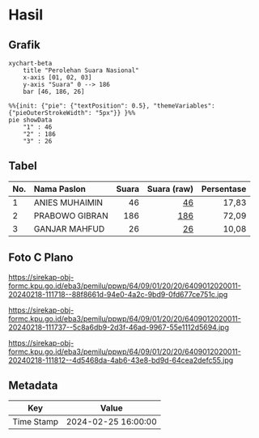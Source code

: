 # Hasil

## Grafik

```mermaid
xychart-beta
    title "Perolehan Suara Nasional"
    x-axis [01, 02, 03]
    y-axis "Suara" 0 --> 186
    bar [46, 186, 26]
```

```mermaid
%%{init: {"pie": {"textPosition": 0.5}, "themeVariables": {"pieOuterStrokeWidth": "5px"}} }%%
pie showData
    "1" : 46
    "2" : 186
    "3" : 26
```

## Tabel

| No. | Nama Paslon    | Suara | Suara (raw) | Persentase |
|:--- |:-------------- | -----:| -----------:| ----------:|
| 1   | ANIES MUHAIMIN | 46    | [46][p-1]   | 17,83      |
| 2   | PRABOWO GIBRAN | 186   | [186][p-2]  | 72,09      |
| 3   | GANJAR MAHFUD  | 26    | [26][p-3]   | 10,08      |


[p-1]: https://github.com/gigit-pemilu/pemilu-2024/blob/main/pilpres/hitung-suara/sub/64-kalimantan-timur/sub/09-penajam-paser-utara/sub/01-penajam/sub/2020-giri-mukti/sub/011-tps/sub/paslon-1.txt
[p-2]: https://github.com/gigit-pemilu/pemilu-2024/blob/main/pilpres/hitung-suara/sub/64-kalimantan-timur/sub/09-penajam-paser-utara/sub/01-penajam/sub/2020-giri-mukti/sub/011-tps/sub/paslon-2.txt
[p-3]: https://github.com/gigit-pemilu/pemilu-2024/blob/main/pilpres/hitung-suara/sub/64-kalimantan-timur/sub/09-penajam-paser-utara/sub/01-penajam/sub/2020-giri-mukti/sub/011-tps/sub/paslon-3.txt

## Foto C Plano

https://sirekap-obj-formc.kpu.go.id/eba3/pemilu/ppwp/64/09/01/20/20/6409012020011-20240218-111718--88f8661d-94e0-4a2c-9bd9-0fd677ce751c.jpg

https://sirekap-obj-formc.kpu.go.id/eba3/pemilu/ppwp/64/09/01/20/20/6409012020011-20240218-111737--5c8a6db9-2d3f-46ad-9967-55e1112d5694.jpg

https://sirekap-obj-formc.kpu.go.id/eba3/pemilu/ppwp/64/09/01/20/20/6409012020011-20240218-111812--4d5468da-4ab6-43e8-bd9d-64cea2defc55.jpg


## Metadata

| Key        | Value               |
| ---------- | ------------------- |
| Time Stamp | 2024-02-25 16:00:00 |




